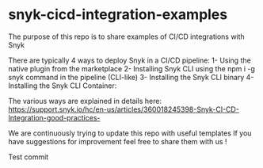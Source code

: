 # snyk-cicd-integration-examples
The purpose of this repo is to share examples of CI/CD integrations with Snyk

There are typically 4 ways to deploy Snyk in a CI/CD pipeline:
1- Using the native plugin from the marketplace
2- Installing Snyk CLI using the npm i -g snyk command in the pipeline (CLI-like)
3- Installing the Snyk CLI binary 
4- Installing the Snyk CLI Container: 

The various ways are explained in details here:
https://support.snyk.io/hc/en-us/articles/360018245398-Snyk-CI-CD-Integration-good-practices-

We are continuously trying to update this repo with useful templates
If you have suggestions for improvement feel free to share them with us !

Test commit
